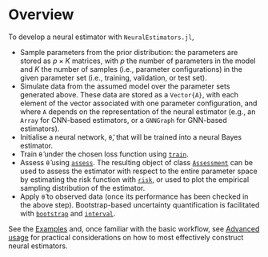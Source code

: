 
# Overview

To develop a neural estimator with `NeuralEstimators.jl`,

- Sample parameters from the prior distribution: the parameters are stored as $p \times K$ matrices, with $p$ the number of parameters in the model and $K$ the number of samples (i.e., parameter configurations) in the given parameter set (i.e., training, validation, or test set).
- Simulate data from the assumed model over the parameter sets generated above. These data are stored as a `Vector{A}`, with each element of the vector associated with one parameter configuration, and where `A` depends on the representation of the neural estimator (e.g., an `Array` for CNN-based estimators, or a `GNNGraph` for GNN-based estimators).
- Initialise a neural network, `θ̂`, that will be trained into a neural Bayes estimator.  
- Train `θ̂` under the chosen loss function using [`train`](@ref).
- Assess `θ̂` using [`assess`](@ref). The resulting object of class [`Assessment`](@ref) can be used to assess the estimator with respect to the entire parameter space by estimating the risk function with [`risk`](@ref), or used to plot the empirical sampling distribution of the estimator.
- Apply `θ̂` to observed data (once its performance has been checked in the above step). Bootstrap-based uncertainty quantification is facilitated with [`bootstrap`](@ref) and [`interval`](@ref).

See the [Examples](@ref) and, once familiar with the basic workflow, see [Advanced usage](@ref) for practical considerations on how to most effectively construct neural estimators.
